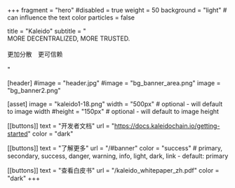 +++
fragment = "hero"
#disabled = true
weight = 50
background = "light" # can influence the text color
particles = false

title = "Kaleido"
subtitle = "<br/>MORE DECENTRALIZED, MORE TRUSTED.<br/><br/>更加分散　更可信赖<br/><br/>"

[header]
  #image = "header.jpg"
  #image = "bg_banner_area.png"
  image = "bg_banner2.png"

[asset]
  image = "kaleido1-18.png"
  width = "500px" # optional - will default to image width
  #height = "150px" # optional - will default to image height

[[buttons]]
  text = "开发者文档"
  url = "https://docs.kaleidochain.io/getting-started"
  color = "dark"

[[buttons]]
  text = "了解更多"
  url = "/#banner"
  color = "success" # primary, secondary, success, danger, warning, info, light, dark, link - default: primary

[[buttons]]
  text = "查看白皮书"
  url = "/kaleido_whitepaper_zh.pdf"
  color = "dark"
+++
